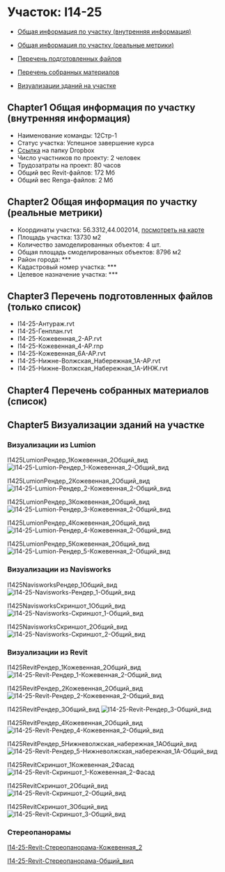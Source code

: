 # Участок: I14-25

* [Общая информация по участку (внутренняя информация)](#Chapter1)

* [Общая информация по участку (реальные метрики)](#Chapter2)

* [Перечень подготовленных файлов](#Chapter3)

* [Перечень собранных материалов](#Chapter4)

* [Визуализации зданий на участке](#Chapter5)

## <a id="test">Chapter1</a> Общая информация по участку (внутренняя информация)
+ Наименование команды: 12Стр-1
+ Статус участка: Успешное завершение курса
+ [Ссылка](https://www.dropbox.com/sh/wvvgv1nw1iqred9/AABvekjQgGlVSX3BNUcIDvhza/I14_25?dl=0) на папку Dropbox
+ Число участников по проекту: 2 человек
+ Трудозатраты на проект: 80 часов
+ Общий вес Revit-файлов: 172 Мб
+ Общий вес Renga-файлов: 2 Мб
## <a id="test">Chapter2</a> Общая информация по участку (реальные метрики)
+ Координаты участка: 56.3312,44.002014, [посмотреть на карте]("yandex.ru/maps/47/nizhny-novgorod/?ll=56.3312%2C44.002014&z=19")
+ Площадь участка: 13730 м2
+ Количество замоделированных объектов: 4 шт.
+ Общая площадь смоделированных объектов: 8796 м2
+ Район города: *** 
+ Кадастровый номер участка: *** 
+ Целевое назначение участка: *** 
## <a id="test">Chapter3</a> Перечень подготовленных файлов (только список)
+ I14-25-Антураж.rvt
+ I14-25-Генплан.rvt
+ I14-25-Кожевенная_2-АР.rvt
+ I14-25-Кожевенная_4-АР.rnp
+ I14-25-Кожевенная_6А-АР.rvt
+ I14-25-Нижне-Волжская_Набережная_1А-АР.rvt
+ I14-25-Нижне-Волжская_Набережная_1А-ИНЖ.rvt
## <a id="test">Chapter4</a> Перечень собранных материалов (список)
## <a id="test">Chapter5</a> Визуализации зданий на участке
### Визуализации из Lumion
I1425LumionРендер_1Кожевенная_2Общий_вид
![I14-25-Lumion-Рендер_1-Кожевенная_2-Общий_вид](/Images/I14_25/I14-25-Lumion-Рендер_1-Кожевенная_2-Общий_вид_Compressed.jpg)

I1425LumionРендер_2Кожевенная_2Общий_вид
![I14-25-Lumion-Рендер_2-Кожевенная_2-Общий_вид](/Images/I14_25/I14-25-Lumion-Рендер_2-Кожевенная_2-Общий_вид_Compressed.jpg)

I1425LumionРендер_3Кожевенная_2Общий_вид
![I14-25-Lumion-Рендер_3-Кожевенная_2-Общий_вид](/Images/I14_25/I14-25-Lumion-Рендер_3-Кожевенная_2-Общий_вид_Compressed.jpg)

I1425LumionРендер_4Кожевенная_2Общий_вид
![I14-25-Lumion-Рендер_4-Кожевенная_2-Общий_вид](/Images/I14_25/I14-25-Lumion-Рендер_4-Кожевенная_2-Общий_вид_Compressed.jpg)

I1425LumionРендер_5Кожевенная_2Общий_вид
![I14-25-Lumion-Рендер_5-Кожевенная_2-Общий_вид](/Images/I14_25/I14-25-Lumion-Рендер_5-Кожевенная_2-Общий_вид_Compressed.jpg)

### Визуализации из Navisworks
I1425NavisworksРендер_1Общий_вид
![I14-25-Navisworks-Рендер_1-Общий_вид](/Images/I14_25/I14-25-Navisworks-Рендер_1-Общий_вид_Compressed.jpg)

I1425NavisworksСкриншот_1Общий_вид
![I14-25-Navisworks-Скриншот_1-Общий_вид](/Images/I14_25/I14-25-Navisworks-Скриншот_1-Общий_вид_Compressed.jpg)

I1425NavisworksСкриншот_2Общий_вид
![I14-25-Navisworks-Скриншот_2-Общий_вид](/Images/I14_25/I14-25-Navisworks-Скриншот_2-Общий_вид_Compressed.jpg)

### Визуализации из Revit
I1425RevitРендер_1Кожевенная_2Общий_вид
![I14-25-Revit-Рендер_1-Кожевенная_2-Общий_вид](/Images/I14_25/I14-25-Revit-Рендер_1-Кожевенная_2-Общий_вид_Compressed.jpg)

I1425RevitРендер_2Кожевенная_2Общий_вид
![I14-25-Revit-Рендер_2-Кожевенная_2-Общий_вид](/Images/I14_25/I14-25-Revit-Рендер_2-Кожевенная_2-Общий_вид_Compressed.jpg)

I1425RevitРендер_3Общий_вид
![I14-25-Revit-Рендер_3-Общий_вид](/Images/I14_25/I14-25-Revit-Рендер_3-Общий_вид_Compressed.jpg)

I1425RevitРендер_4Кожевенная_2Общий_вид
![I14-25-Revit-Рендер_4-Кожевенная_2-Общий_вид](/Images/I14_25/I14-25-Revit-Рендер_4-Кожевенная_2-Общий_вид_Compressed.jpg)

I1425RevitРендер_5Нижневолжская_набережная_1АОбщий_вид
![I14-25-Revit-Рендер_5-Нижневолжская_набережная_1А-Общий_вид](/Images/I14_25/I14-25-Revit-Рендер_5-Нижневолжская_набережная_1А-Общий_вид_Compressed.jpg)

I1425RevitСкриншот_1Кожевенная_2Фасад
![I14-25-Revit-Скриншот_1-Кожевенная_2-Фасад](/Images/I14_25/I14-25-Revit-Скриншот_1-Кожевенная_2-Фасад_Compressed.jpg)

I1425RevitСкриншот_2Общий_вид
![I14-25-Revit-Скриншот_2-Общий_вид](/Images/I14_25/I14-25-Revit-Скриншот_2-Общий_вид_Compressed.jpg)

I1425RevitСкриншот_3Общий_вид
![I14-25-Revit-Скриншот_3-Общий_вид](/Images/I14_25/I14-25-Revit-Скриншот_3-Общий_вид_Compressed.jpg)

### Стереопанорамы
[I14-25-Revit-Стереопанорама-Кожевенная_2](https://pano.autodesk.com/pano.html?url=jpgs/c6626fc6-c67e-4654-a4f3-d7da08b53116&version=2)

[I14-25-Revit-Стереопанорама-Общий_вид](https://pano.autodesk.com/pano.html?url=jpgs/a7312701-22f1-45e4-b818-52a0620c1f89&version=2)

